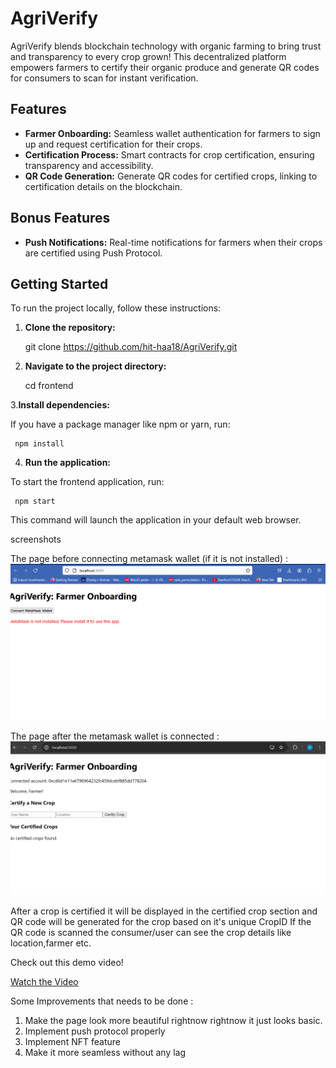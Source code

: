 # AgriVerify

AgriVerify blends blockchain technology with organic farming to bring trust and transparency to every crop grown! This decentralized platform empowers farmers to certify their organic produce and generate QR codes for consumers to scan for instant verification.

## Features

- **Farmer Onboarding:** Seamless wallet authentication for farmers to sign up and request certification for their crops.
- **Certification Process:** Smart contracts for crop certification, ensuring transparency and accessibility.
- **QR Code Generation:** Generate QR codes for certified crops, linking to certification details on the blockchain.

## Bonus Features

- **Push Notifications:** Real-time notifications for farmers when their crops are certified using Push Protocol.

## Getting Started

To run the project locally, follow these instructions:

1. **Clone the repository:**


   git clone https://github.com/hit-haa18/AgriVerify.git

3. **Navigate to the project directory:**


    cd frontend

3.**Install dependencies:**

   If you have a package manager like npm or yarn, run:
   
     npm install

4. **Run the application:**
   
 To start the frontend application, run:
 
     npm start

This command will launch the application in your default web browser.

screenshots 

The page before connecting metamask wallet (if it is not installed) : 
![Home Page](https://raw.githubusercontent.com/hit-haa18/AgriVerify/master/agri1.png )

The page after the metamask wallet is connected :
![Home Page](https://raw.githubusercontent.com/hit-haa18/AgriVerify/master/agri2.png )

After a crop is certified it will be displayed in the certified crop section and QR code will be generated for the crop based on it's unique CropID
If the QR code is scanned the consumer/user can see the crop details like location,farmer etc. 

Check out this demo video!

[Watch the Video](https://drive.google.com/file/d/1K-MjnDr9MRuYSb4QMLHtHeJxqpyz7iyG/view?usp=drivesdk)

Some Improvements that needs to be done : 

1. Make the page look more beautiful rightnow rightnow it just looks basic.
2. Implement push protocol properly
3. Implement NFT feature
4. Make it more seamless without any lag



